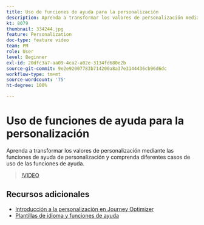 ```yaml
---
title: Uso de funciones de ayuda para la personalización
description: Aprenda a transformar los valores de personalización mediante las funciones de ayuda de personalización y comprenda diferentes casos de uso de las funciones de ayuda.
kt: 8079
thumbnail: 334244.jpg
feature: Personalization
doc-type: feature video
team: PM
role: User
level: Beginner
exl-id: 20dfc3a7-aa09-4ca2-a02e-3134fd680e2b
source-git-commit: 9e2e92007783b714200a8a37e3144436cb96d6dc
workflow-type: tm+mt
source-wordcount: '75'
ht-degree: 100%

---
```


# Uso de funciones de ayuda para la personalización

Aprenda a transformar los valores de personalización mediante las funciones de ayuda de personalización y comprenda diferentes casos de uso de las funciones de ayuda.

>[!VIDEO](https://video.tv.adobe.com/v/334244?quality=12)

## Recursos adicionales

* [Introducción a la personalización en Journey Optimizer](https://experienceleague.adobe.com/docs/journey-optimizer/using/personalization/personalize.html?lang=es)
* [Plantillas de idioma y funciones de ayuda](https://experienceleague.adobe.com/docs/journey-optimizer/using/personalization/functions/functions.html?lang=es)
